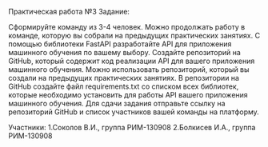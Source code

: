 Практическая работа №3
Задание: 

Сформируйте команду из 3-4 человек. Можно продолжать работу в команде, которую вы собрали на предыдущих практических занятиях. 
С помощью библиотеки FastAPI разработайте API для приложения машинного обучения по вашему выбору. 
Создайте репозиторий на GitHub, который содержит код реализации API для вашего приложения машинного обучения. Можно использовать репозиторий, который вы создали на предыдущих практических занятиях. 
В репозитории на GitHub создайте файл requirements.txt со списком всех библиотек, которые необходимо установить для работы API вашего приложения машинного обучения. 
Для сдачи задания отправьте ссылку на репозиторий GitHub и список участников вашей команды на платформу. 

Участники:
1.Соколов В.И., группа РИМ-130908
2.Болкисев И.А., группа РИМ-130908
